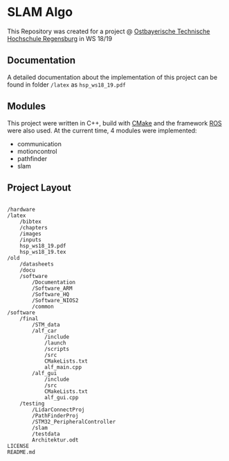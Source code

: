 # SLAM Algo

This Repository was created for a project @ [Ostbayerische Technische Hochschule Regensburg](https://www.oth-regensburg.de/) in WS 18/19


## Documentation

A detailed documentation about the implementation of this project can be found in folder `/latex` as
`hsp_ws18_19.pdf`


## Modules
This project were written in C++, build with [CMake](https://cmake.org/) and
the framework [ROS](http://www.ros.org/) were also used.
At the current time, 4 modules were implemented:

- communication
- motioncontrol
- pathfinder
- slam

## Project Layout
<pre><code>
/hardware
/latex
    /bibtex
    /chapters
    /images
    /inputs
    hsp_ws18_19.pdf
    hsp_ws18_19.tex
/old
    /datasheets
    /docu
    /software
        /Documentation
        /Software_ARM
        /Software_HQ
        /Software_NIOS2
        /common
/software
    /final
        /STM_data
        /alf_car
            /include
            /launch
            /scripts
            /src
            CMakeLists.txt
            alf_main.cpp
        /alf_gui
            /include
            /src
            CMakeLists.txt
            alf_gui.cpp
    /testing
        /LidarConnectProj
        /PathFinderProj
        /STM32_PeripheralController
        /slam
        /testdata
        Architektur.odt
LICENSE
README.md

</pre></code>